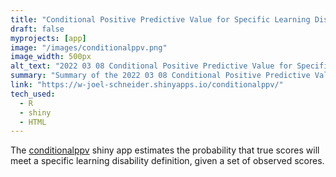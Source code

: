 ```yaml
---
title: "Conditional Positive Predictive Value for Specific Learning Disabilities"
draft: false
myprojects: [app]
image: "/images/conditionalppv.png"
image_width: 500px
alt_text: "2022 03 08 Conditional Positive Predictive Value for Specific Learning Disabilities screenshot"
summary: "Summary of the 2022 03 08 Conditional Positive Predictive Value for Specific Learning Disabilities project"
link: "https://w-joel-schneider.shinyapps.io/conditionalppv/"
tech_used:
  - R
  - shiny
  - HTML
---
```

 	
The [conditionalppv](https://w-joel-schneider.shinyapps.io/conditionalppv/) shiny app estimates the probability that true scores will meet a specific learning disability definition, given a set of observed scores. 
